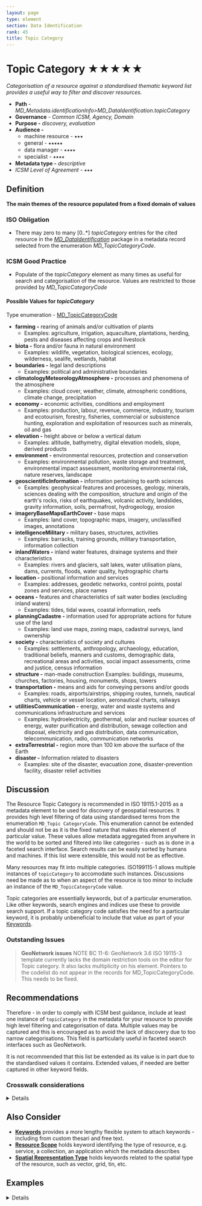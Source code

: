 ```yaml
---
layout: page
type: element
section: Data Identification
rank: 45
title: Topic Category
---
```

# Topic Category ★★★★★
*Categorisation of a resource against a standardised thematic keyword list provides a useful way to filter and discover resources.*

- **Path** - *MD_Metadata.identificationInfo>MD_DataIdentification.topicCategory*
- **Governance** -  *Common ICSM, Agency, Domain*
- **Purpose -** *discovery, evaluation*
- **Audience -**
  - machine resource - ⭑⭑⭑
  - general - ⭑⭑⭑⭑⭑
  - data manager - ⭑⭑⭑⭑
  - specialist - ⭑⭑⭑⭑
- **Metadata type -** *descriptive*
- *ICSM Level of Agreement* - ⭑⭑⭑

## Definition
**The main themes of the resource populated from a fixed domain of values**

### ISO Obligation

- There may zero to many [0..\*] *topicCategory* entries for the cited resource in the  *[MD_DataIdentification](./class-MD_DataIdentification)* package in a metadata record selected from the enumeration *MD_TopicCategoryCode*.

### ICSM Good Practice

- Populate of the *topicCategory* element as many times as useful for search and categorisation of the resource.  Values are restricted to those provided by *MD_TopicCategoryCode*

#### Possible Values for *topicCategory*

Type enumeration - [MD_TopicCategoryCode](http://wiki.esipfed.org/index.php/ISO_19115_and_19115-2_CodeList_Dictionaries#MD_TopicCategoryCode) 

- **farming -** rearing of animals and/or cultivation of plants
  - Examples: agriculture, irrigation, aquaculture, plantations, herding, pests and diseases affecting crops and livestock
- **biota -** flora and/or fauna in natural environment 
  - Examples: wildlife, vegetation, biological sciences, ecology, wilderness, sealife, wetlands, habitat
- **boundaries -** legal land descriptions 
  - Examples: political and administrative boundaries
- **climatologyMeteorologyAtmosphere -** processes and phenomena of the atmosphere 
  - Examples: cloud cover, weather, climate, atmospheric conditions, climate change, precipitation
- **economy -** economic activities, conditions and employment 
  - Examples: production, labour, revenue, commerce, industry, tourism and ecotourism, forestry, fisheries, commercial or subsistence hunting, exploration and exploitation of resources such as minerals, oil and gas
- **elevation -** height above or below a vertical datum
  - Examples: altitude, bathymetry, digital elevation models, slope, derived products
- **environment -** environmental resources, protection and conservation 
  - Examples: environmental pollution, waste storage and treatment, environmental impact assessment, monitoring environmental risk, nature reserves, landscape
- **geoscientificInformation -** information pertaining to earth sciences 
  - Examples: geophysical features and processes, geology, minerals, sciences dealing with the composition, structure and origin of the earth's rocks, risks of earthquakes, volcanic activity, landslides, gravity information, soils, permafrost, hydrogeology, erosion
- **imageryBaseMapsEarthCover -** base maps 
  - Examples: land cover, topographic maps, imagery, unclassified images, annotations
- **intelligenceMilitary -** military bases, structures, activities
  - Examples: barracks, training grounds, military transportation, information collection
- **inlandWaters -** inland water features, drainage systems and their characteristics 
  - Examples: rivers and glaciers, salt lakes, water utilisation plans, dams, currents, floods, water quality, hydrographic charts
- **location -** positional information and services 
  - Examples: addresses, geodetic networks, control points, postal zones and services, place names
- **oceans -** features and characteristics of salt water bodies (excluding inland waters) 
  - Examples: tides, tidal waves, coastal information, reefs
- **planningCadastre -** information used for appropriate actions for future use of the land 
  - Examples: land use maps, zoning maps, cadastral surveys, land ownership
- **society -** characteristics of society and cultures 
  - Examples: settlements, anthropology, archaeology, education, traditional beliefs, manners and customs, demographic data, recreational areas and activities, social impact assessments, crime and justice, census information
- **structure -** man-made construction Examples: buildings, museums, churches, factories, housing, monuments, shops, towers
- **transportation -** means and aids for conveying persons and/or goods 
  - Examples: roads, airports/airstrips, shipping routes, tunnels, nautical charts, vehicle or vessel location, aeronautical charts, railways
- **utilitiesCommunication -** energy, water and waste systems and communications infrastructure and services
  - Examples: hydroelectricity, geothermal, solar and nuclear sources of energy, water purification and distribution, sewage collection and disposal, electricity and gas distribution, data communication, telecommunication, radio, communication networks
- **extraTerrestrial -** region more than 100 km above the surface of the Earth
- **disaster -**   Information related to disasters
  - Examples: site of the disaster, evacuation zone, disaster-prevention facility, disaster relief activities

## Discussion

The Resource Topic Category is recommended in ISO 19115.1-2015 as a metadata element to be used for discovery of geospatial resources. It provides high level filtering of data using standardised terms from the enumeration `MD_Topic CategoryCode`. This enumeration cannot be extended and should not be as it is the fixed nature that makes this element of particular value. These values allow metadata aggregated from anywhere in the world to be sorted and filtered into like categories - such as is done in a faceted search interface. Search results can be easily sorted by humans and machines. If this list were extensible, this would not be as effective.

Many resources may fit into multiple categories.  ISO199115-1 allows multiple instances of `topicCategory` to accomodate such instances.  Discussions need be made as to when an aspect of the resource is too minor to include an instance of the `MD_TopicCategoryCode` value.

Topic categories are essentially keywords, but of a particular enumeration. Like other keywords, search engines and indices use these to provide search support.  If a topic category code satisfies the need for a particular keyword, it is probably unbeneficial to include that value as part of your [Keywords](./Keywords).

### Outstanding Issues

> **GeoNetwork issues**
NOTE BC 11-6: GeoNetwork 3.6 ISO 19115-3 template currently lacks the domain restriction tools on the editor for Topic category. It also lacks multiplicity on his element. Pointers to the codelist do not appear in the records for MD_TopicCategoryCode. This needs to be fixed.

## Recommendations

Therefore -  in order to comply with ICSM best guidance, include at least one instance of `topicCategory` in the metadata for your resource  to provide high level filtering and categorisation of data. Multiple values may be captured and this is encouraged as to avoid the lack of discovery due to too narrow categorisations. This field is particularly useful in faceted search interfaces such as GeoNetwork.

It is not recommended that this list be extended as its value is in part due to the standardised values it contains. Extended values, if needed are better captured in other keyword fields.

### Crosswalk considerations

<details>

#### ISO19139

This element, along with spatialRepresentationType and spatialResolution, were moved from MD_DataIdentification to MD_Identification in order to allow their use for service identification. Two new values were added to this enumeration: *extraTerrestrial* and *disaster* from the ISO19139 version.

#### Dublin core / CKAN / data.gov.au

Maps to *ISO 19115 topic*

#### DCAT

Maps to *dcat:keyword*

#### RIF-CS

Maps to *Subject*

</details>

## Also Consider

- **[Keywords](./Keywords)** provides a more lengthy flexible system to attach keywords - including from custom thesari and free text.
- **[Resource Scope](./ResourceScope)** holds keyword  identifying the type of resource, e.g. service, a collection, an application which the metadata describes
- **[Spatial Representation Type](./SpatialRepresentationType)** holds keywords related to the spatial type of the resource, such as vector, grid, tin, etc.

## Examples

<details>

### XML
```
<mdb:MD_Metadata>
....
   <mdb:identificationInfo>
      <mri:MD_DataIdentification>
      ....
         <mri:topicCategory>
            <mri:MD_TopicCategoryCode>environment</mri:MD_TopicCategoryCode>
         </mri:topicCategory>
         <mri:topicCategory>
            <mri:MD_TopicCategoryCode>biota</mri:MD_TopicCategoryCode>
         </mri:topicCategory>
         <mri:topicCategory>
            <mri:MD_TopicCategoryCode>inlandWaters</mri:MD_TopicCategoryCode>
         </mri:topicCategory>
         ....
      </mri:MD_DataIdentification>
   </mdb:identificationInfo>
....
</mdb:MD_Metadata>
```

### UML diagrams
Recommended elements highlighted in Yellow
![topicCategory](../images/TopicCategoryUML.png)

</details>
